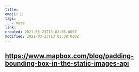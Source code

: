 ```yaml
---
title: 
emoji: 📝
tags:
   - note
link:
created: 2021-03-23T13:02:08.000Z
modified: 2021-03-23T13:02:08.000Z
---
```



## https://www.mapbox.com/blog/padding-bounding-box-in-the-static-images-api